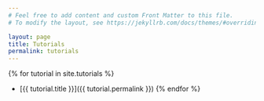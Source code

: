```yaml
---
# Feel free to add content and custom Front Matter to this file.
# To modify the layout, see https://jekyllrb.com/docs/themes/#overriding-theme-defaults

layout: page
title: Tutorials
permalink: tutorials
---
```


{% for tutorial in site.tutorials %}
  - [{{ tutorial.title }}]({{ tutorial.permalink }}) 
{% endfor %}

